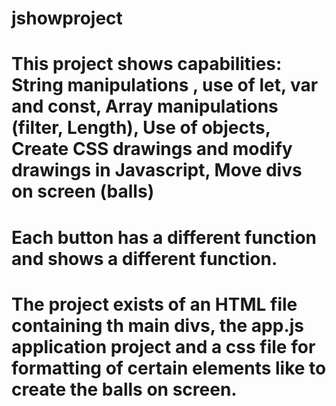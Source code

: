 # jshowproject
# This project shows capabilities:  String manipulations ,  use of let, var and const,  Array manipulations (filter, Length), Use of objects, Create CSS drawings and modify drawings in Javascript, Move divs on screen (balls)
# Each button has a different function and shows a different function.
# The project exists of an HTML file containing th main divs, the app.js application project and a css file for formatting of certain elements like to create the balls on screen.